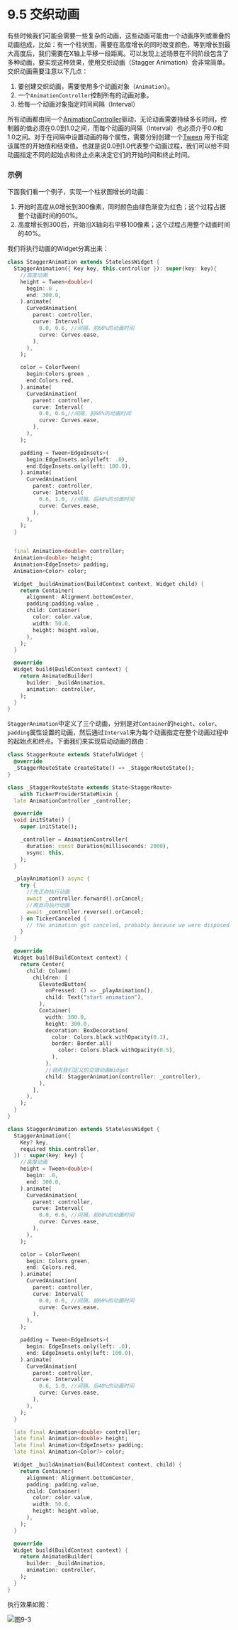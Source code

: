 
# 9.5 交织动画

有些时候我们可能会需要一些复杂的动画，这些动画可能由一个动画序列或重叠的动画组成，比如：有一个柱状图，需要在高度增长的同时改变颜色，等到增长到最大高度后，我们需要在X轴上平移一段距离。可以发现上述场景在不同阶段包含了多种动画，要实现这种效果，使用交织动画（Stagger Animation）会非常简单。交织动画需要注意以下几点：

1. 要创建交织动画，需要使用多个动画对象（`Animation`）。
2. 一个`AnimationController`控制所有的动画对象。
3. 给每一个动画对象指定时间间隔（Interval）

所有动画都由同一个[AnimationController](https://docs.flutter.io/flutter/animation/AnimationController-class.html)驱动，无论动画需要持续多长时间，控制器的值必须在0.0到1.0之间，而每个动画的间隔（Interval）也必须介于0.0和1.0之间。对于在间隔中设置动画的每个属性，需要分别创建一个[Tween](https://docs.flutter.io/flutter/animation/Tween-class.html) 用于指定该属性的开始值和结束值。也就是说0.0到1.0代表整个动画过程，我们可以给不同动画指定不同的起始点和终止点来决定它们的开始时间和终止时间。

### 示例

下面我们看一个例子，实现一个柱状图增长的动画：

1. 开始时高度从0增长到300像素，同时颜色由绿色渐变为红色；这个过程占据整个动画时间的60%。
2. 高度增长到300后，开始沿X轴向右平移100像素；这个过程占用整个动画时间的40%。

我们将执行动画的Widget分离出来：

```dart
class StaggerAnimation extends StatelessWidget {
  StaggerAnimation({ Key key, this.controller }): super(key: key){
    //高度动画
    height = Tween<double>(
      begin:.0 ,
      end: 300.0,
    ).animate(
      CurvedAnimation(
        parent: controller,
        curve: Interval(
          0.0, 0.6, //间隔，前60%的动画时间
          curve: Curves.ease,
        ),
      ),
    );

    color = ColorTween(
      begin:Colors.green ,
      end:Colors.red,
    ).animate(
      CurvedAnimation(
        parent: controller,
        curve: Interval(
          0.0, 0.6,//间隔，前60%的动画时间
          curve: Curves.ease,
        ),
      ),
    );

    padding = Tween<EdgeInsets>(
      begin:EdgeInsets.only(left: .0),
      end:EdgeInsets.only(left: 100.0),
    ).animate(
      CurvedAnimation(
        parent: controller,
        curve: Interval(
          0.6, 1.0, //间隔，后40%的动画时间
          curve: Curves.ease,
        ),
      ),
    );
  }


  final Animation<double> controller;
  Animation<double> height;
  Animation<EdgeInsets> padding;
  Animation<Color> color;

  Widget _buildAnimation(BuildContext context, Widget child) {
    return Container(
      alignment: Alignment.bottomCenter,
      padding:padding.value ,
      child: Container(
        color: color.value,
        width: 50.0,
        height: height.value,
      ),
    );
  }

  @override
  Widget build(BuildContext context) {
    return AnimatedBuilder(
      builder: _buildAnimation,
      animation: controller,
    );
  }
}
```

`StaggerAnimation`中定义了三个动画，分别是对`Container`的`height`、`color`、`padding`属性设置的动画，然后通过`Interval`来为每个动画指定在整个动画过程中的起始点和终点。下面我们来实现启动动画的路由：

```dart
class StaggerRoute extends StatefulWidget {
  @override
  _StaggerRouteState createState() => _StaggerRouteState();
}

class _StaggerRouteState extends State<StaggerRoute>
    with TickerProviderStateMixin {
  late AnimationController _controller;

  @override
  void initState() {
    super.initState();

    _controller = AnimationController(
      duration: const Duration(milliseconds: 2000),
      vsync: this,
    );
  }

  _playAnimation() async {
    try {
      //先正向执行动画
      await _controller.forward().orCancel;
      //再反向执行动画
      await _controller.reverse().orCancel;
    } on TickerCanceled {
      // the animation got canceled, probably because we were disposed
    }
  }

  @override
  Widget build(BuildContext context) {
    return Center(
      child: Column(
        children: [
          ElevatedButton(
            onPressed: () => _playAnimation(),
            child: Text("start animation"),
          ),
          Container(
            width: 300.0,
            height: 300.0,
            decoration: BoxDecoration(
              color: Colors.black.withOpacity(0.1),
              border: Border.all(
                color: Colors.black.withOpacity(0.5),
              ),
            ),
            //调用我们定义的交错动画Widget
            child: StaggerAnimation(controller: _controller),
          ),
        ],
      ),
    );
  }
}

class StaggerAnimation extends StatelessWidget {
  StaggerAnimation({
    Key? key,
    required this.controller,
  }) : super(key: key) {
    //高度动画
    height = Tween<double>(
      begin: .0,
      end: 300.0,
    ).animate(
      CurvedAnimation(
        parent: controller,
        curve: Interval(
          0.0, 0.6, //间隔，前60%的动画时间
          curve: Curves.ease,
        ),
      ),
    );

    color = ColorTween(
      begin: Colors.green,
      end: Colors.red,
    ).animate(
      CurvedAnimation(
        parent: controller,
        curve: Interval(
          0.0, 0.6, //间隔，前60%的动画时间
          curve: Curves.ease,
        ),
      ),
    );

    padding = Tween<EdgeInsets>(
      begin: EdgeInsets.only(left: .0),
      end: EdgeInsets.only(left: 100.0),
    ).animate(
      CurvedAnimation(
        parent: controller,
        curve: Interval(
          0.6, 1.0, //间隔，后40%的动画时间
          curve: Curves.ease,
        ),
      ),
    );
  }

  late final Animation<double> controller;
  late final Animation<double> height;
  late final Animation<EdgeInsets> padding;
  late final Animation<Color?> color;

  Widget _buildAnimation(BuildContext context, child) {
    return Container(
      alignment: Alignment.bottomCenter,
      padding: padding.value,
      child: Container(
        color: color.value,
        width: 50.0,
        height: height.value,
      ),
    );
  }

  @override
  Widget build(BuildContext context) {
    return AnimatedBuilder(
      builder: _buildAnimation,
      animation: controller,
    );
  }
}
```
执行效果如图：

![图9-3](../imgs/9-3.gif)

